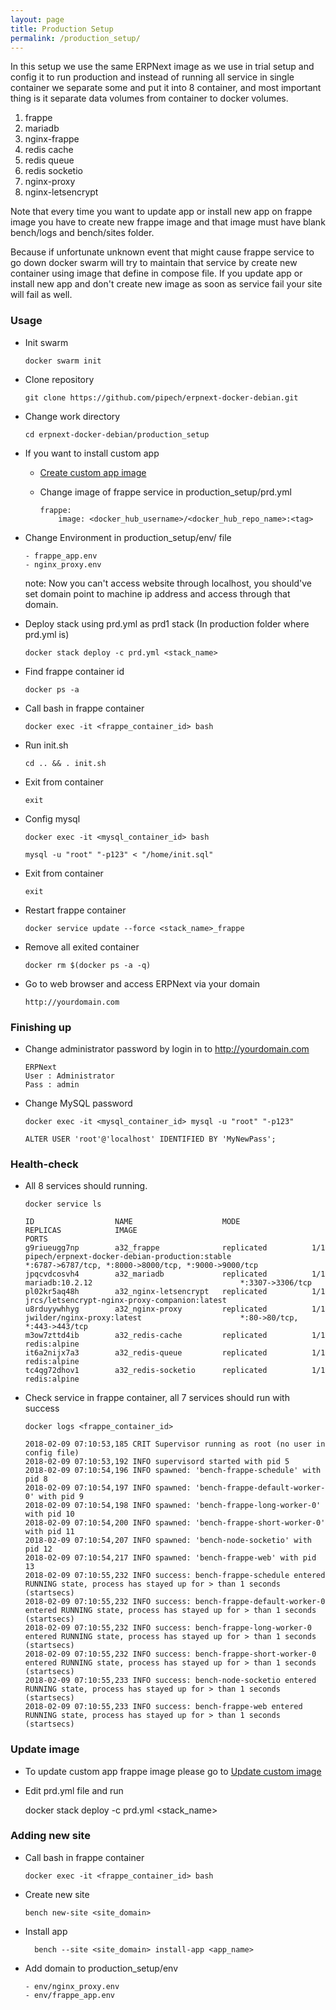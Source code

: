 ```yaml
---
layout: page
title: Production Setup
permalink: /production_setup/
---
```


In this setup we use the same ERPNext image as we use in trial setup
and config it to run production
and instead of running all service in single container we separate some and put it into 8 container,
and most important thing is it separate data volumes from container to docker volumes.

1. frappe
2. mariadb
3. nginx-frappe
4. redis cache
5. redis queue
6. redis socketio
7. nginx-proxy
8. nginx-letsencrypt

Note that every time you want to update app or install new app on frappe image
you have to create new frappe image and that image must have blank bench/logs and bench/sites folder.

Because if unfortunate unknown event that might cause frappe service to go down
docker swarm will try to maintain that service by create new container using image that define in compose file.
If you update app or install new app and don't create new image as soon as service fail
your site will fail as well.

### Usage

* Init swarm

    `docker swarm init`

* Clone repository

    `git clone https://github.com/pipech/erpnext-docker-debian.git`

* Change work directory

    `cd erpnext-docker-debian/production_setup`

* If you want to install custom app

    * [Create custom app image](/erpnext-docker-debian/create_custom_app_image)

    * Change image of frappe service in production_setup/prd.yml
    
        ```
        frappe:
            image: <docker_hub_username>/<docker_hub_repo_name>:<tag>
        ```

* Change Environment in production_setup/env/ file

    ```
    - frappe_app.env
    - nginx_proxy.env
    ```

    note: Now you can't access website through localhost, 
    you should've set domain point to machine ip address
    and access through that domain.

* Deploy stack using prd.yml as prd1 stack (In production folder where prd.yml is)

    `docker stack deploy -c prd.yml <stack_name>`

* Find frappe container id

    `docker ps -a`

* Call bash in frappe container

    `docker exec -it <frappe_container_id> bash`

* Run init.sh

    `cd .. && . init.sh`

* Exit from container

    `exit`

* Config mysql

    `docker exec -it <mysql_container_id> bash`

    `mysql -u "root" "-p123" < "/home/init.sql"`

* Exit from container

    `exit`

* Restart frappe container

    `docker service update --force <stack_name>_frappe`

* Remove all exited container

    `docker rm $(docker ps -a -q)`

* Go to web browser and access ERPNext via your domain

    `http://yourdomain.com`

### Finishing up

* Change administrator password by login in to http://yourdomain.com

    ```
    ERPNext
    User : Administrator
    Pass : admin
    ```

* Change MySQL password

    `docker exec -it <mysql_container_id> mysql -u "root" "-p123"`
    
    `ALTER USER 'root'@'localhost' IDENTIFIED BY 'MyNewPass';`

### Health-check

* All 8 services should running.

    `docker service ls`
    ```
    ID                  NAME                    MODE                REPLICAS            IMAGE                                           PORTS
    g9riueugg7np        a32_frappe              replicated          1/1                 pipech/erpnext-docker-debian-production:stable                                  *:6787->6787/tcp, *:8000->8000/tcp, *:9000->9000/tcp
    jpqcvdcosvh4        a32_mariadb             replicated          1/1                 mariadb:10.2.12                                 *:3307->3306/tcp
    pl02kr5aq48h        a32_nginx-letsencrypt   replicated          1/1                 jrcs/letsencrypt-nginx-proxy-companion:latest
    u8rduyywhhyg        a32_nginx-proxy         replicated          1/1                 jwilder/nginx-proxy:latest                      *:80->80/tcp, *:443->443/tcp
    m3ow7zttd4ib        a32_redis-cache         replicated          1/1                 redis:alpine
    it6a2nijx7a3        a32_redis-queue         replicated          1/1                 redis:alpine
    tc4qg72dhov1        a32_redis-socketio      replicated          1/1                 redis:alpine
    ```

* Check service in frappe container, all 7 services should run with success

    `docker logs <frappe_container_id>`

    ```
    2018-02-09 07:10:53,185 CRIT Supervisor running as root (no user in config file)
    2018-02-09 07:10:53,192 INFO supervisord started with pid 5
    2018-02-09 07:10:54,196 INFO spawned: 'bench-frappe-schedule' with pid 8
    2018-02-09 07:10:54,197 INFO spawned: 'bench-frappe-default-worker-0' with pid 9
    2018-02-09 07:10:54,198 INFO spawned: 'bench-frappe-long-worker-0' with pid 10
    2018-02-09 07:10:54,200 INFO spawned: 'bench-frappe-short-worker-0' with pid 11
    2018-02-09 07:10:54,207 INFO spawned: 'bench-node-socketio' with pid 12
    2018-02-09 07:10:54,217 INFO spawned: 'bench-frappe-web' with pid 13
    2018-02-09 07:10:55,232 INFO success: bench-frappe-schedule entered RUNNING state, process has stayed up for > than 1 seconds (startsecs)
    2018-02-09 07:10:55,232 INFO success: bench-frappe-default-worker-0 entered RUNNING state, process has stayed up for > than 1 seconds (startsecs)
    2018-02-09 07:10:55,232 INFO success: bench-frappe-long-worker-0 entered RUNNING state, process has stayed up for > than 1 seconds (startsecs)
    2018-02-09 07:10:55,232 INFO success: bench-frappe-short-worker-0 entered RUNNING state, process has stayed up for > than 1 seconds (startsecs)
    2018-02-09 07:10:55,233 INFO success: bench-node-socketio entered RUNNING state, process has stayed up for > than 1 seconds (startsecs)
    2018-02-09 07:10:55,233 INFO success: bench-frappe-web entered RUNNING state, process has stayed up for > than 1 seconds (startsecs)
    ```

### Update image

* To update custom app frappe image please go to [Update custom image](/erpnext-docker-debian/update_custom_app_image)

* Edit prd.yml file and run

    docker stack deploy -c prd.yml <stack_name>
    
### Adding new site

* Call bash in frappe container

    `docker exec -it <frappe_container_id> bash`

* Create new site

    `bench new-site <site_domain>`
    
* Install app

    `  bench --site <site_domain> install-app <app_name>`
    
* Add domain to production_setup/env

    ```
    - env/nginx_proxy.env
    - env/frappe_app.env
    ```
